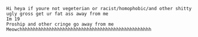  	Hi heya if youre not vegeterian or racist/homophobic/and other shitty ugly gross get ur fat ass away from me
	Im 19
	Proship and other cringe go away from me
	Meowchhhhhhhhhhhhhhhhhhhhhhhhhhhhhhhhhhhhhhhhhhhhhhhhh
